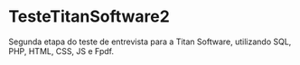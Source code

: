 # TesteTitanSoftware2
Segunda etapa do teste de entrevista para a Titan Software, utilizando SQL, PHP, HTML, CSS, JS e Fpdf.
